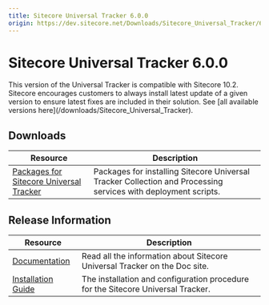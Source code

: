 ```yaml
---
title: Sitecore Universal Tracker 6.0.0
origin: https://dev.sitecore.net/Downloads/Sitecore_Universal_Tracker/6x/Sitecore_Universal_Tracker_600.aspx
---
```


# Sitecore Universal Tracker 6.0.0

  <Alert variant='warning' mb={4}>
    <AlertIcon />
    This version of the Universal Tracker is compatible with Sitecore 10.2.
  </Alert>
  
  <Alert variant='warning' mb={4}>
    <AlertIcon />
    Sitecore encourages customers to always install latest update of a given version to ensure latest fixes are included in their solution. See [all available versions here](/downloads/Sitecore_Universal_Tracker).
  </Alert>
  

## Downloads

 | Resource | Description |
 | --- | --- |
 | [Packages for Sitecore Universal Tracker](https://sitecoredev.azureedge.net/~/media/B91237843B674BCDB7A1602A5404879F.ashx?date=20211110T085004) | Packages for installing Sitecore Universal Tracker Collection and Processing services with deployment scripts. |

## Release Information

 | Resource | Description |
 | --- | --- |
 | [Documentation](https://doc.sitecore.com/developers/102/sitecore-experience-platform/en/universal-tracker.html) | Read all the information about Sitecore Universal Tracker on the Doc site. |
 | [Installation Guide](https://sitecoredev.azureedge.net/~/media/C2D56F37DECA4E198E533B1BF0AF394D.ashx?date=20211214T174657) | The installation and configuration procedure for the Sitecore Universal Tracker. |